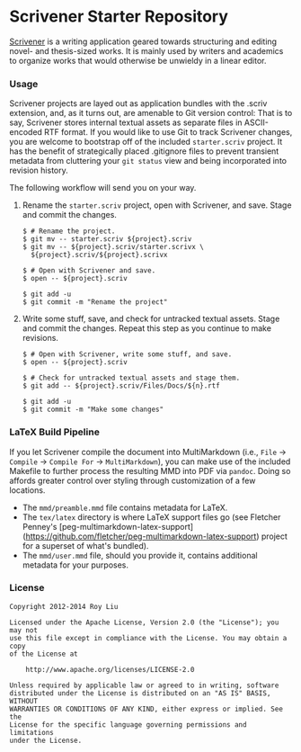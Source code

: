 # Scrivener Starter Repository

[Scrivener](http://www.literatureandlatte.com/scrivener.php) is a writing
application geared towards structuring and editing novel- and thesis-sized
works. It is mainly used by writers and academics to organize works that
would otherwise be unwieldy in a linear editor.

### Usage

Scrivener projects are layed out as application bundles with the .scriv
extension, and, as it turns out, are amenable to Git version control: That is to
say, Scrivener stores internal textual assets as separate files in ASCII-encoded
RTF format. If you would like to use Git to track Scrivener changes, you are
welcome to bootstrap off of the included `starter.scriv` project. It has the
benefit of strategically placed .gitignore files to prevent transient metadata
from cluttering your `git status` view and being incorporated into revision
history.

The following workflow will send you on your way.

1.  Rename the `starter.scriv` project, open with Scrivener, and save. Stage and
    commit the changes.

        $ # Rename the project.
        $ git mv -- starter.scriv ${project}.scriv
        $ git mv -- ${project}.scriv/starter.scrivx \
          ${project}.scriv/${project}.scrivx

        $ # Open with Scrivener and save.
        $ open -- ${project}.scriv

        $ git add -u
        $ git commit -m "Rename the project"

2.  Write some stuff, save, and check for untracked textual assets. Stage and
    commit the changes. Repeat this step as you continue to make revisions.

        $ # Open with Scrivener, write some stuff, and save.
        $ open -- ${project}.scriv

        $ # Check for untracked textual assets and stage them.
        $ git add -- ${project}.scriv/Files/Docs/${n}.rtf

        $ git add -u
        $ git commit -m "Make some changes"

### LaTeX Build Pipeline

If you let Scrivener compile the document into MultiMarkdown (i.e., `File` &rarr; `Compile`
&rarr; `Compile For` &rarr; `MultiMarkdown`), you can make use of the included
Makefile to further process the resulting MMD into PDF via `pandoc`. Doing so
affords greater control over styling through customization of a few locations.

*   The `mmd/preamble.mmd` file contains metadata for LaTeX.
*   The `tex/latex` directory is where LaTeX support files go (see Fletcher
    Penney's [peg-multimarkdown-latex-support]
    (https://github.com/fletcher/peg-multimarkdown-latex-support) project for a
    superset of what's bundled).
*   The `mmd/user.mmd` file, should you provide it, contains additional
    metadata for your purposes.

### License

    Copyright 2012-2014 Roy Liu

    Licensed under the Apache License, Version 2.0 (the "License"); you may not
    use this file except in compliance with the License. You may obtain a copy
    of the License at

        http://www.apache.org/licenses/LICENSE-2.0

    Unless required by applicable law or agreed to in writing, software
    distributed under the License is distributed on an "AS IS" BASIS, WITHOUT
    WARRANTIES OR CONDITIONS OF ANY KIND, either express or implied. See the
    License for the specific language governing permissions and limitations
    under the License.